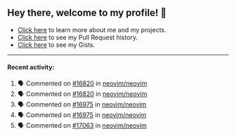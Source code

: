 ## Hey there, welcome to my profile! 👋

- [Click here](https://seandewar.github.io/) to learn more about me and my projects.
- [Click here](https://github.com/search?p=1&q=author%3Aseandewar+is%3Apr) to see my Pull Request history.
- [Click here](https://gist.github.com/seandewar) to see my Gists.

---

#### Recent activity:

<!--START_SECTION:activity-->
1. 🗣 Commented on [#16820](https://github.com/neovim/neovim/issues/16820) in [neovim/neovim](https://github.com/neovim/neovim)
2. 🗣 Commented on [#16820](https://github.com/neovim/neovim/issues/16820) in [neovim/neovim](https://github.com/neovim/neovim)
3. 🗣 Commented on [#16975](https://github.com/neovim/neovim/issues/16975) in [neovim/neovim](https://github.com/neovim/neovim)
4. 🗣 Commented on [#16975](https://github.com/neovim/neovim/issues/16975) in [neovim/neovim](https://github.com/neovim/neovim)
5. 🗣 Commented on [#17063](https://github.com/neovim/neovim/issues/17063) in [neovim/neovim](https://github.com/neovim/neovim)
<!--END_SECTION:activity-->
